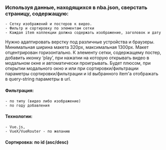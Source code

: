 ### Используя данные, находящихся в nba.json, сверстать страницу, содержащую:
	- Сетку изображений и постеров к видео.
	- Фильтр и сортировку по элементам сетки
	- Каждая item коллекции должна содержать изображение, заголовок и дату

Нужно адаптировать верстку под различные устройства и браузеры. Минимальная ширина макета 320px, максимальная 1300px. 
Макет отцентрирован горизонтально. К элементу сетки, содержащему постер, добавить иконку ‘play’, при нажатии 
на которую открывать видео в модальном окне и автоматически проигрывать. 
Будет плюсом, при открытии модального окно и или при сортировки/фильтрации 
параметры сортировки/фильтрации и id выбранного item'a отображать 
в query-string параметры в url.

#### Фильтрация:
	- по типу (видео либо изображение)
	- по году добавления

#### Технологии: 
	- Vue.js, 
	- VueX/VueRouter - по желанию

#### Сортировка: по id (asc/desc)

